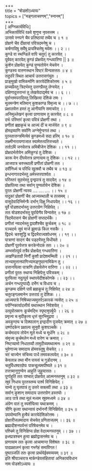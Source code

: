 +++      
title = "षोडशोऽध्यायः"        
topics = ["मङ्गलाचरणम्","स्नानम्"]      
+++      
[ अग्निकार्यविधिः]    
अभिकार्यविधिं वक्ष्ये शृणुप्व नृपसत्तम ।    
उत्सवे स्नपने चैव प्रतिष्ठायां तथैव च ॥ १ ॥    
प्रोक्षणे चैव दीक्षायां पवित्रदमनेषु च ।    
कर्षणादिषु सर्वेषु प्रायश्चित्तेषु मर्वशः ।। २ ।।    
कुण्डे वा स्थण्डिले वापि चतुर| तु कारयेत् ।    
पूर्ववत् कारयेत् कुण्डं प्रोक्षयेत् गन्धवारिणा || ३ ॥     
कुशेन प्रोक्षयेत् कुण्डं पुण्यतोयेन मेचयेन ।  
कुण्डस्य वारुणस्थान विष्टरं विन्यसत्ततः ॥ ४ ॥  
तदुपरि स्थित आचार्य उत्तरासगंयुतः ।  
प्राङ्मुखो वामिकर्माणि कारयेदेशिकोत्तमः ॥ ५ ॥  
प्राच्यप्रैस्तु त्रिदर्भस्तु उत्तगप्रैस्तु लेग्वयेत् ।  
दक्षिणादुत्तरान्तं तु लेखयेदाद्यमेव च ।। ६ ।।  
पूर्वान्तमपरादिस्तु लिखित्वा देशिकं तमः ।  
मूलमन्त्रेण मतिमान् कुशकाण्ड विमृज्य च ।। ७ ।।    
प्रक्षालयेत्त हस्तं तु आनीयानि समाचरेत् ।।  
अनिमुल्लेखनं कृत्वा प्राणायाम तु कारयेत् ॥ ८ ॥    
दर्भः परिम्तरं कृत्वा पवित्रं प्रोक्षणी तथा ।  
प्रणीतां ब्रह्मकृचं च आज्यं दीं च मार्जयेत ॥ ९ ॥    
होमद्रव्याणि सर्वाणि अग्नेर्मुग्वगतं तथा ।  
पुरस्तात्तन्त्रमित्येवं कुण्डमध्ये सदा हरिम् ॥ १० ॥  
लक्ष्मीनारायणाजात स्यामेरुत्पत्तिरुच्यते ।  
ततोऽमिं जनयेत्तत्र अमिबीजेन देशिकः ।। ११ ।।    
प्रोक्षदर्भतोयेन अमिकुण्डं तु देशिकः ।  
कारू येन दीपयेत्तत्र प्राणायाम तु देशिकः ।। १२ ।।  
आजपात्र चरुस्थाली प्रणीतां प्रोक्षणी ततः ।  
दर्वीनिध्मं च परिधि खुस्रवौ च तथैव च ॥ १३ ॥  
इन्धनागारदर्भस्तु अमेस्त्तरपार्श्वतः ।  
परिस्तरं सुदर्भस्तु द्वन्द्वपात्रं तु सादयेत् ॥ १४ ॥  
प्रोक्षपित्या तथा सर्वान् पुण्यतोयेन देशिकः ।  
पुरतः प्रोक्षणीं न्यस्य .... .... .... ।। १५ ॥  
पादुकां प्रोक्षणीं चैव आज्यस्थाली च तत्समम् ।  
वासुदेवादिभिर्मन्त्रैः दर्भान् दिक्षु निधापयेत् ।। १६ ।।  
पूर्वे पोडशदर्भास्तु उत्तराग्रेण निक्षिपेत् ।  
ततः षोडशदर्भास्तु पूर्वाग्रेणैव विन्यसेत् ॥ १७ ॥    
त्रिदभैरासनं चैव प्रोक्षणी सप्तदर्भकैः ।  
प्रणीतां नवदर्भस्तु द्वादशैश्चैव कूर्चकम् ॥ १८ ॥  
पञ्चदर्भः सुवं मार्ज झुमाऊं किल नसकैः ।  
द्विदर्भः चरुशुद्धिं च द्विदभैराज्यशोधनम् ।। १९ ।।  
पात्राणां सादनं चैव पड्दभैस्तु विधीयते ।  
प्रोक्षणीं पूरयेत्तत्र करकेनोदकं ततः ।। २० ॥  
अम्भसोत्पूर्य तत्रैव प्रोक्षयेत् गन्धवारिणा ।  
अखण्डिताग्रौ निर्गौं कुशौ प्रादेशमम्मिती ।। २१ ।।    
ताभ्यामुत्तानपाणिभ्यामङ्गुष्ठानामिकेन तु ।  
उत्तानयित्वा पात्राणि प्रोक्षयेत्तेन वारिणा ।। २२ ।।  
प्रणीतां पुरतः स्थाप्य निक्षिपेत्तु पवित्रकम् ।  
पूरयित्वा नदुत्पूर्य स्थापयेदीशकोणके ।। २३ ।।  
अर्चन गन्धपुप्पाद्यैः दर्भेण च विधाय च ।  
कुण्डम्य दक्षिणे पायें ब्रह्मकूचं तु निक्षिपेत् ॥ २४ ॥    
चतुरङ्गलमानेन उत्तराग्रं तु देशिकः ।।  
आज्यपात्रे निषिच्याज्यमुत्तरेऽकारकं न्यसेत् ॥ २५ ॥  
पर्यग्निकार्यादत्तीर्य यथास्थान निवेशयेत् ।  
उत्पूयोत्पवनः कूर्चमद्भिः स्पृष्टमुपर्बुधैः ।। २६ ॥  
प्रमृज्य च मृदीकृत्य धृत्तं सुरभिमुद्रया ।  
अवकुण्ठ्य च दिक्पालान् इन्द्रादीन पूजयेत् क्रमात् ॥ २७ ॥    
उष्णोदकेन प्रक्षाल्य सुनुवौ कुशपञ्चकैः ।  
कर्चमादाय तोयेन मूले मध्ये च मूर्धनि ॥ २८ ॥  
संमृज्य कूर्चमलेन मध्ये वारेण च क्रमात् ।  
निष्टव्यामो निधातव्यौ तामुदीच्यमथात्मनः ॥ २९ ॥  
भुवेणाज्य समादाय होमवस्तुषु सेचयेत् ।।  
चरं चाज्येन संचिच्य पाधै तमवकल्पयेत् ॥ ३० ॥  
केवलान्न तथा मौन पायसं च गुडोदनम् ।  
चतुर्विधश्वरज्ञेयः पाकचूल्यमपीष्यते ॥ ३१ ॥  
तत्तत्र्मानुगुण्येन आहुतिं जुहुयात्ततः ।  
पूर्णाहुतिं ततः पश्चात् प्रोक्षयेत् आत्मनस्तनुम् ॥ ३२ ॥  
स्रुवं निधाय पुरतस्तम्य पार्श्व विनिक्षिपेत् ।  
याम्ये तु घृतपात्रं तु उत्तरे सक्लवी तथा ॥ ३३ ॥  
सर्वान् कुशान् समादाय उत्तराग्रेण हस्तयोः ।  
आउ पात्रे तथा मूलं मध्यम स्रुवमध्यमे ॥ ३४ ॥  
अंग्रेण वातं तु स्पर्शयित्वा यथाक्रमम् ।   
त्रीणि कृत्वा यथान्यायं दर्भाननौ विनिक्षिपेत् ॥ ३५ ॥  
उपयोम्यानि हुत्वैवं कारयेदेशिकोत्तमः ।  
प्रोक्षारीजलमादाय सेचयेत् प्रणिताजलम् ।। ३६ ॥  
ब्रह्मादीशनपर्यन्तं परिषेचनमेव च ।  
पश्चिमे तु विनिक्षिप्य प्रोक्ष वेदात्मनस्तनुम् ।। ३७ ।।    
इध्मप्रत्रश्चन हुत्वा ब्रह्मोद्वासनमेव च ।  
प्राणायाम ततः कृत्वा आचामान्त विशेषतः ॥ ३८ ॥  
पादप्रक्षालनं कृत्वा गभगेहं समाविगत !  
पुष्पाञ्जलिं ततः कृत्वा प्रार्थयेईवमव्ययम् ॥ ३९ ॥    
इति श्रीपाञ्चरात्र मार्कण्डेयसंहितायां अनिकायविधान    
नाम पोडशोऽध्यायः ॥    
